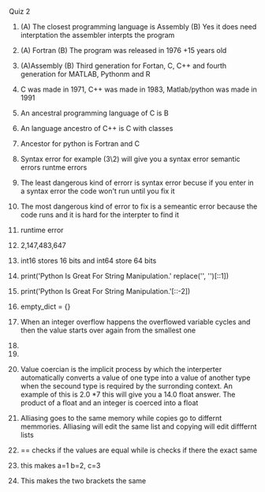 Quiz 2 
1. (A) The closest programming language is Assembly 
   (B) Yes it does need interptation the assembler interpts the program  
   
2. (A) Fortran
   (B) The program was released in 1976 +15 years old 
   
3.  (A)Assembly 
    (B) Third generation for Fortan, C, C++ and fourth generation for MATLAB, Pythonm and R
4. C was made in 1971, C++ was made in 1983, Matlab/python  was made in 1991 

5. An ancestral programming language of C is B 
6. An language ancestro of C++ is C with classes 
7. Ancestor for python is Fortran and C
8. Syntax error for example (3\2) will give you a syntax error 
   semantic errors 
   runtme errors 
9. The least dangerous kind of errorr is syntax error becuse if you enter in a syntax error the code won't run until you fix it 
10. The most dangerous kind of error to fix is a semeantic error because the code runs and it is hard for the interpter to find it 
11. runtime error 
12. 2,147,483,647
13. int16 stores 16 bits and int64 store 64 bits  
14. print('Python Is Great For String Manipulation.' replace('', '')[::1]) 
15. print('Python Is Great For String Manipulation.'[::-2])
16. empty_dict = {}
17. When an integer overflow happens the overflowed variable cycles and then the value starts over again from the smallest one 
18. 
19. 
20. Value coercian is the implicit process by which the interperter automatically converts a value of one type into a value of another type when the secound type is required by the surronding context. An example of this is 2.0 *7  this will give you a 14.0 float answer. The product of a float and an integer is coerced into a float
21. Alliasing goes to the same memory while copies go to differnt memmories. Alliasing will edit the same list and copying will edit difffernt lists 
22. == checks if the values are equal while is checks if there the exact same 
23. this makes a=1 b=2, c=3 
24. This makes the two brackets the same 

